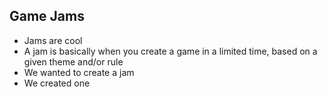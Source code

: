##  Game Jams

- Jams are cool
- A jam is basically when you create a game in a limited time, based on a given theme and/or rule
- We wanted to create a jam
- We created one
